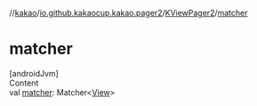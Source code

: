 //[kakao](../../../index.md)/[io.github.kakaocup.kakao.pager2](../index.md)/[KViewPager2](index.md)/[matcher](matcher.md)



# matcher  
[androidJvm]  
Content  
val [matcher](matcher.md): Matcher<[View](https://developer.android.com/reference/kotlin/android/view/View.html)>  



